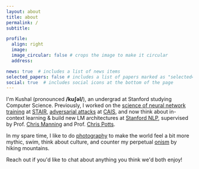 ```yaml
---
layout: about
title: about
permalink: /
subtitle:  

profile:
  align: right
  image:  
  image_circular: false # crops the image to make it circular
  address: 

news: true  # includes a list of news items
selected_papers: false # includes a list of papers marked as "selected={true}"
social: true  # includes social icons at the bottom of the page
---
```


I'm Kushal (pronounced **/kʊʃəl/**), an undergrad at Stanford studying Computer Science. Previously, I worked on the [science of neural network training](https://arxiv.org/abs/2312.03096) at [STAIR](https://stair.cs.stanford.edu/), [adversarial attacks](https://openreview.net/forum?id=Le7fswY1lj) at [CAIS](https://safe.ai/), and now think about in-context learning & build new LM architectures at [Stanford NLP](https://nlp.stanford.edu/people/), supervised by Prof. [Chris Manning](https://nlp.stanford.edu/~manning/) and Prof. [Chris Potts](https://stanford.edu/~cgpotts/).

In my spare time, I like to do [photography](https://kushalthaman.tumblr.com/) to make the world feel a bit more mythic, swim, think about culture, and counter my perpetual [onism](https://www.thedictionaryofobscuresorrows.com/concept/onism) by hiking mountains.

Reach out if you'd like to chat about anything you think we'd both enjoy!
